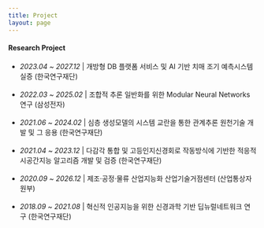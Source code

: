 ```yaml
---
title: Project
layout: page
---
```


<h4>Research Project</h4>
<ul>
<li><i>2023.04 ~ 2027.12</i> | 개방형 DB 플랫폼 서비스 및 AI 기반 치매 조기 예측시스템 실증 (한국연구재단)</li><br>
<li><i>2022.03 ~ 2025.02</i> | 조합적 추론 일반화를 위한 Modular Neural Networks 연구 (삼성전자)</li><br>
<li><i>2021.06 ~ 2024.02</i> | 심층 생성모델의 시스템 교란을 통한 관계추론 원천기술 개발 및 그 응용 (한국연구재단)</li><br>
<li><i>2021.04 ~ 2023.12</i> | 다감각 통합 및 고등인지신경회로 작동방식에 기반한 적응적 시공간지능 알고리즘 개발 및 검증 (한국연구재단)</li><br>
<li><i>2020.09 ~ 2026.12</i> | 제조·공정·물류 산업지능화 산업기술거점센터 (산업통상자원부)</li><br>
<li><i>2018.09 ~ 2021.08</i> | 혁신적 인공지능을 위한 신경과학 기반 딥뉴럴네트워크 연구 (한국연구재단)</li>
</ul>

